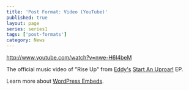 ```yaml
---
title: 'Post Format: Video (YouTube)'
published: true
layout: page
series: series1
tags: ['post-formats']
category: News
---
```

http://www.youtube.com/watch?v=nwe-H6l4beM

The official music video of "Rise Up" from <a title="Eddy Music" href="http://eddymusic.com/" target="_blank">Eddy's</a> <a title="Eddy - Start An Uproar! EP" href="http://bit.ly/bVmAyI" target="_blank">Start An Uproar!</a> EP.

Learn more about <a title="WordPress Embeds" href="http://codex.wordpress.org/Embeds" target="_blank">WordPress Embeds</a>.
